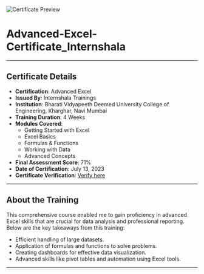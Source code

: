 ![Certificate Preview](path-to-your-certificate-image/Screenshot-2025-01-12-231645.png)
# Advanced-Excel-Certificate_Internshala
---
## Certificate Details

- **Certification**: Advanced Excel
- **Issued By**: Internshala Trainings
- **Institution**: Bharati Vidyapeeth Deemed University College of Engineering, Kharghar, Navi Mumbai
- **Training Duration**: 4 Weeks
- **Modules Covered**:
  - Getting Started with Excel
  - Excel Basics
  - Formulas & Functions
  - Working with Data
  - Advanced Concepts
- **Final Assessment Score**: 71%
- **Date of Certification**: July 13, 2023
- **Certificate Verification**: [Verify here](https://trainings.internshala.com/verify_certificate)

---

## About the Training

This comprehensive course enabled me to gain proficiency in advanced Excel skills that are crucial for data analysis and professional reporting. Below are the key takeaways from this training:
- Efficient handling of large datasets.
- Application of formulas and functions to solve problems.
- Creating dashboards for effective data visualization.
- Advanced skills like pivot tables and automation using Excel tools.

---
